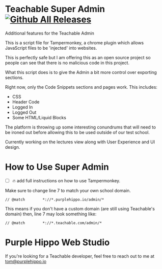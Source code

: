 # Teachable Super Admin [![Github All Releases](https://img.shields.io/github/downloads/Ellf/Teachable-Super-Admin/total.svg)]()

Additional features for the Teachable Admin

This is a script file for Tampermonkey, a chrome plugin which allows JavaScript files to be 'injected' into websites.

This is perfectly safe but I am offering this as an open source project so people can see that there is no malicious code in this project.

What this script does is to give the Admin a bit more control over exporting sections.

Right now, only the Code Snippets sections and pages work. This includes:

* CSS
* Header Code
* Logged In
* Logged Out
* Some HTML/Liquid Blocks

The platform is throwing up some interesting conundrums that will need to be ironed out before allowing this to be used outside of our test school.

Currently working on the lectures view along with User Experience and UI design.

# How to Use Super Admin
- [ ] :fire: add full instructions on how to use Tampermonkey.

Make sure to change line 7 to match your own school domain.

```// @match        *://*.purplehippo.io/admin/*```

This means if you don't have a custom domain (are still using Teachable's domain) then, line 7 may look something like:

```// @match        *://*.teachable.com/admin/*```

# Purple Hippo Web Studio
If you're looking for a Teachable developer, feel free to reach out to me at tom@purplehippo.io
